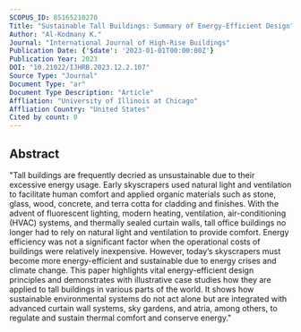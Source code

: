 ```yaml
---
SCOPUS_ID: 85165210270
Title: "Sustainable Tall Buildings: Summary of Energy-Efficient Design"
Author: "Al-Kodmany K."
Journal: "International Journal of High-Rise Buildings"
Publication Date: {'$date': '2023-01-01T00:00:00Z'}
Publication Year: 2023
DOI: "10.21022/IJHRB.2023.12.2.107"
Source Type: "Journal"
Document Type: "ar"
Document Type Description: "Article"
Affliation: "University of Illinois at Chicago"
Affliation Country: "United States"
Cited by count: 0
---
```


## Abstract
"Tall buildings are frequently decried as unsustainable due to their excessive energy usage. Early skyscrapers used natural light and ventilation to facilitate human comfort and applied organic materials such as stone, glass, wood, concrete, and terra cotta for cladding and finishes. With the advent of fluorescent lighting, modern heating, ventilation, air-conditioning (HVAC) systems, and thermally sealed curtain walls, tall office buildings no longer had to rely on natural light and ventilation to provide comfort. Energy efficiency was not a significant factor when the operational costs of buildings were relatively inexpensive. However, today’s skyscrapers must become more energy-efficient and sustainable due to energy crises and climate change. This paper highlights vital energy-efficient design principles and demonstrates with illustrative case studies how they are applied to tall buildings in various parts of the world. It shows how sustainable environmental systems do not act alone but are integrated with advanced curtain wall systems, sky gardens, and atria, among others, to regulate and sustain thermal comfort and conserve energy."
